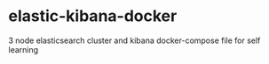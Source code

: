 # elastic-kibana-docker
3 node elasticsearch cluster and kibana docker-compose file for self learning
